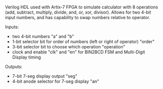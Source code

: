 Verilog HDL used with Artix-7 FPGA to simulate calculator with 8 operations (add, subtract, multiply, divide, and, or, xor, divisor). Allows for two 4-bit input numbers, and has capability to swap numbers relative to operator.

Inputs: 
- two 4-bit numbers "a" and "b"
- 1-bit selector bit for order of numbers (left or right of operator) "order"
- 3-bit selector bit to choose which operation "operation"
- clock and enable "clk" and "en" for BIN2BCD FSM and Multi-Digit Display timing

Outputs:
- 7-bit 7-seg display output "seg"
- 4-bit anode selector for 7-seg display "an"
